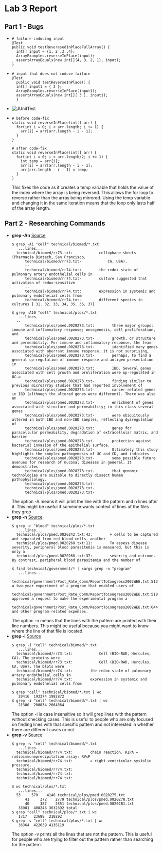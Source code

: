 # Lab 3 Report  
## Part 1 - Bugs  
* ```
  # failure-inducing input
  @Test
  public void testReveresedInPlaceFullArray() {
    int[] input = {1, 2 ,3 ,4};
    ArrayExamples.reverseInPlace(input);
    assertArrayEquals(new int[]{4, 3, 2, 1}, input);
  }
  ```
* ```
  # input that does not induce failure
  @Test 
	public void testReverseInPlace() {
    int[] input1 = { 3 };
    ArrayExamples.reverseInPlace(input1);
    assertArrayEquals(new int[]{ 3 }, input1);
	}
  ```
* ![JUnitTest](Screenshots/testsFailed.jpg)
* ```
  # before code-fix
  static void reverseInPlace(int[] arr) {
    for(int i = 0; i < arr.length; i += 1) {
      arr[i] = arr[arr.length - i - 1];
    }
  }
  ```
  ```
  # after code-fix
  static void reverseInPlace(int[] arr) {
    for(int i = 0; i < arr.length/2; i += 1) {
      int temp = arr[i];
      arr[i] = arr[arr.length - i - 1];
      arr[arr.length - i - 1] = temp;
    }
  }
  ```
  This fixes the code as it creates a temp variable that holds the value of the index where the array is being reversed.
  This allows the for loop to reverse rather than the array being mirrored. Using the temp variable and changing it
  in the same iteration means that the loop only lasts half of the array length.
## Part 2 - Researching Commands  
* __grep -An__ [Source](https://www.geeksforgeeks.org/grep-command-in-unixlinux/)
  ```
  $ grep -A1 "cell" technical/biomed/*.txt
     ...lines...
  	technical/biomed/rr73.txt:            cellophane sheets (Pharmacia Biotech, San Francisco,
		technical/biomed/rr73.txt-            CA, USA).
		--
		technical/biomed/rr74.txt:        the redox state of pulmonary artery endothelial cells in
		technical/biomed/rr74.txt-        culture suggested that activation of redox-sensitive
		--
		technical/biomed/rr74.txt:        expression in systemic and pulmonary endothelial cells from
		technical/biomed/rr74.txt-        different species in cultures [ 31, 32, 33, 34, 35, 36, 37]
  ```
  ```
  $ grep -A10 "cell" technical/plos/*.txt
     ...lines...
  	--
		technical/plos/pmed.0020273.txt:        three major groups: immune and inflammatory response; oncogenesis, cell proliferation, and
		technical/plos/pmed.0020273.txt-        growth; or structure and permeability. For immune and inflammatory response, the team
		technical/plos/pmed.0020273.txt-        identified many genes associated with aberrant immune response; it is not surprising,
		technical/plos/pmed.0020273.txt-        perhaps, to find a general up-regulation of immune response and antigen presentation in
		technical/plos/pmed.0020273.txt:        IBD. Several genes associated with cell growth and proliferation were up-regulated in UC—a
		technical/plos/pmed.0020273.txt-        finding similar to previous microarray studies that had reported involvement of
		technical/plos/pmed.0020273.txt-        cancer-related genes in IBD (although the altered genes were different). There was also an
		technical/plos/pmed.0020273.txt-        enrichment of genes associated with structure and permeability; in this class several genes
		technical/plos/pmed.0020273.txt-        were ubiquitously altered in both IBD and non-IBD samples, reflecting dysregulation of
		technical/plos/pmed.0020273.txt:        genes for paracellular permeability, degradation of extracellular matrix, and barrier
		technical/plos/pmed.0020273.txt-        protection against bacterial invasion of the epithelial surface.
		technical/plos/pmed.0020273.txt-        Ultimately this study highlights the complex pathogenesis of UC and CD, and indicates
		technical/plos/pmed.0020273.txt-        some possible future avenues for research of mucosal diseases in general. It demonstrates
		technical/plos/pmed.0020273.txt-        that genomic technologies are suitable to directly dissect human pathophysiology.
		technical/plos/pmed.0020273.txt-
		technical/plos/pmed.0020273.txt-
		technical/plos/pmed.0020273.txt-
  ```
  The option -A means it will print the line with the pattern and n lines after it. This might be useful if someone
  wants context of lines of the files they grep 
* __grep -n__ [Source](https://www.geeksforgeeks.org/grep-command-in-unixlinux/)
  ```
  $ grep -n "blood" technical/plos/*.txt
     ...lines...
  	technical/plos/pmed.0020242.txt:43:        + cells to be captured and separated from red blood cells, another
  	technical/plos/pmed.0020268.txt:11:        To assess disease severity, peripheral blood parasitemia is measured, but this is only a
  	technical/plos/pmed.0020268.txt:37:        severity and outcome. By contrast, peripheral blood parasitemia and the number of
  ```
  ```
  $ find technical/government/* | xargs grep -n "program"
     ...lines...
  	technical/government/Post_Rate_Comm/ReportToCongress2002WEB.txt:513:approved a two-year experiment of a program that enabled users of
  	technical/government/Post_Rate_Comm/ReportToCongress2002WEB.txt:518:ultimately approved a request to make the experimental program a
  	technical/government/Post_Rate_Comm/ReportToCongress2002WEB.txt:644:advertising and other program-related expenses. 
  ```
  The option -n means that the lines with the pattern are printed with their line numbers. This might be useful because
  you might want to know where the line of that file is located.
* __grep -i__ [Source](https://www.geeksforgeeks.org/grep-command-in-unixlinux/)
  ```
  $ grep -i "cell" technical/biomed/*.txt
     ...lines...
  	technical/biomed/rr73.txt:            Cell (BIO-RAD, Hercules, CA). The proteins were
  	technical/biomed/rr73.txt:            Cell (BIO-RAD, Hercules, CA, USA). The blots were
  	technical/biomed/rr74.txt:        the redox state of pulmonary artery endothelial cells in
  	technical/biomed/rr74.txt:        expression in systemic and pulmonary endothelial cells from
  ```
  ```
  $ grep "cell" technical/biomed/*.txt | wc
     20416  193374 1982872
  $ grep -i "cell" technical/biomed/*.txt | wc
     21300  200834 2064064
  ```
  The option -i is case insensitive so it will grep lines with the pattern without checking cases. This is useful to people who are only
  focused on finding lines with that specific pattern and not interested in whether there are different cases or not. 
* __grep -v__ [Source](https://www.geeksforgeeks.org/grep-command-in-unixlinux/)
  ```
  $ grep -v "cell" technical/biomed/*.txt
     ...lines...
  	technical/biomed/rr74.txt:        chain reaction; RIPA = radioimmunoprecipitation assay; RVsP
  	technical/biomed/rr74.txt:        = right ventricular systolic pressure.
  	technical/biomed/rr74.txt:
  	technical/biomed/rr74.txt:
  	technical/biomed/rr74.txt:
  ```
  ```
  $ wc technical/plos/*.txt
     ...lines...
  	53     570    4146 technical/plos/pmed.0020275.txt
     	41     372    2779 technical/plos/pmed.0020278.txt
     	40     387    2851 technical/plos/pmed.0020281.txt
     38081  408246 3032892 total
  $ grep "cell" technical/plos/*.txt | wc
     1717   23688  218292
  $ grep -v "cell" technical/plos/*.txt | wc
     36364  422639 4135119
  ```
  The option -v prints all the lines that are not the pattern. This is useful for people who are trying to filter out the pattern
  rather than searching for the pattern.

